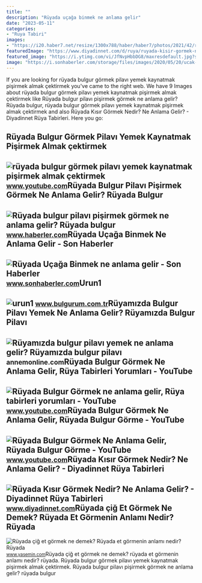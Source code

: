 ```yaml
---
title: ""
description: "Rüyada uçağa binmek ne anlama gelir"
date: "2023-05-11"
categories:
- "Ruya Tabiri"
images:
- "https://i20.haber7.net/resize/1300x788/haber/haber7/photos/2021/42/ruyada_cig_et_gormek_ne_demek_ruyada_et_gormenin_anlami_nedir_ruyada_pismis_et_yemek_ne_demek_1634560471_6248.jpg"
featuredImage: "https://www.diyadinnet.com/d/ruya/ruyada-kisir-gormek-nedir-ne-anlama-gelir-6313.jpg"
featured_image: "https://i.ytimg.com/vi/JfNvpHbbDG8/maxresdefault.jpg?sqp=-oaymwEmCIAKENAF8quKqQMa8AEB-AHUBoAC4AOKAgwIABABGH8gRygTMA8=&amp;rs=AOn4CLDH5xAZPrDEWN7mQuxiIjbhm0IndQ"
image: "https://i.sonhaberler.com/storage/files/images/2020/05/20/ucak-yolculuk-1-S7gS.jpg"
---
```


If you are looking for rüyada bulgur görmek pilavı yemek kaynatmak pişirmek almak çektirmek you've came to the right web. We have 9 Images about rüyada bulgur görmek pilavı yemek kaynatmak pişirmek almak çektirmek like Rüyada bulgur pilavı pişirmek görmek ne anlama gelir? Rüyada bulgur, rüyada bulgur görmek pilavı yemek kaynatmak pişirmek almak çektirmek and also Rüyada Kısır Görmek Nedir? Ne Anlama Gelir? - Diyadinnet Rüya Tabirleri. Here you go:

Rüyada Bulgur Görmek Pilavı Yemek Kaynatmak Pişirmek Almak çektirmek
--------------------------------------------------------------------

 ![rüyada bulgur görmek pilavı yemek kaynatmak pişirmek almak çektirmek](https://i.ytimg.com/vi/JfNvpHbbDG8/maxresdefault.jpg?sqp=-oaymwEmCIAKENAF8quKqQMa8AEB-AHUBoAC4AOKAgwIABABGH8gRygTMA8=&rs=AOn4CLDH5xAZPrDEWN7mQuxiIjbhm0IndQ) <small>www.youtube.com</small>Rüyada Bulgur Pilavı Pişirmek Görmek Ne Anlama Gelir? Rüyada Bulgur
-------------------------------------------------------------------

 ![Rüyada bulgur pilavı pişirmek görmek ne anlama gelir? Rüyada bulgur](https://i.hbrcdn.com/haber/2021/05/31/ruyada-bulgur-pilavi-pisirmek-gormek-ne-anlama-14168030_6630_amp.jpg) <small>www.haberler.com</small>Rüyada Uçağa Binmek Ne Anlama Gelir - Son Haberler
--------------------------------------------------

 ![Rüyada Uçağa Binmek ne anlama gelir - Son Haberler](https://i.sonhaberler.com/storage/files/images/2020/05/20/ucak-yolculuk-1-S7gS.jpg) <small>www.sonhaberler.com</small>Urun1
-----

 ![urun1](http://bulgurum.com.tr/images/Urunler/yerfistikli.png) <small>www.bulgurum.com.tr</small>Rüyamızda Bulgur Pilavı Yemek Ne Anlama Gelir? Rüyamızda Bulgur Pilavı
----------------------------------------------------------------------

 ![Rüyamızda bulgur pilavı yemek ne anlama gelir? Rüyamızda bulgur pilavı](https://annemonline.com/wp-content/uploads/2021/01/ruyamizda-bulgur-pilavi-yemek-ne-anlama-gelir-ruyamizda-bulgur-pilavi-yedigini-gormek_600d8ec314dd5.jpeg) <small>annemonline.com</small>Rüyada Bulgur Görmek Ne Anlama Gelir, Rüya Tabirleri Yorumları - YouTube
------------------------------------------------------------------------

 ![Rüyada Bulgur Görmek ne anlama gelir, Rüya tabirleri yorumları - YouTube](https://i.ytimg.com/vi/fBIFrULufJk/maxresdefault.jpg) <small>www.youtube.com</small>Rüyada Bulgur Görmek Ne Anlama Gelir, Rüyada Bulgur Görme - YouTube
-------------------------------------------------------------------

 ![Rüyada Bulgur Görmek Ne Anlama Gelir, Rüyada Bulgur Görme - YouTube](https://i.ytimg.com/vi/l673oLBOL_A/maxresdefault.jpg) <small>www.youtube.com</small>Rüyada Kısır Görmek Nedir? Ne Anlama Gelir? - Diyadinnet Rüya Tabirleri
-----------------------------------------------------------------------

 ![Rüyada Kısır Görmek Nedir? Ne Anlama Gelir? - Diyadinnet Rüya Tabirleri](https://www.diyadinnet.com/d/ruya/ruyada-kisir-gormek-nedir-ne-anlama-gelir-6313.jpg) <small>www.diyadinnet.com</small>Rüyada çiğ Et Görmek Ne Demek? Rüyada Et Görmenin Anlamı Nedir? Rüyada
----------------------------------------------------------------------

 ![Rüyada çiğ et görmek ne demek? Rüyada et görmenin anlamı nedir? Rüyada](https://i20.haber7.net/resize/1300x788/haber/haber7/photos/2021/42/ruyada_cig_et_gormek_ne_demek_ruyada_et_gormenin_anlami_nedir_ruyada_pismis_et_yemek_ne_demek_1634560471_6248.jpg) <small>www.yasemin.com</small>Rüyada çiğ et görmek ne demek? rüyada et görmenin anlamı nedir? rüyada. Rüyada bulgur görmek pilavı yemek kaynatmak pişirmek almak çektirmek. Rüyada bulgur pilavı pişirmek görmek ne anlama gelir? rüyada bulgur
